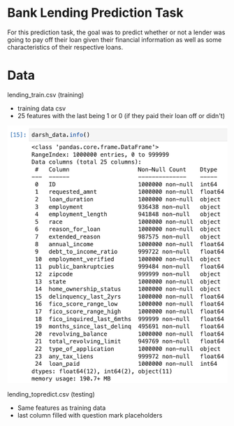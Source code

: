 # Bank Lending Prediction Task 

For this prediction task, the goal was to predict whether or not a lender was going to pay off their loan given their financial information as well as some characteristics of their respective loans.  

# Data
lending_train.csv (training)
  - training data csv 
  - 25 features with the last being 1 or 0 (if they paid their loan off or didn't)
  
  ![link](info.jpg)

lending_topredict.csv (testing)
  - Same features as training data
  - last column filled with question mark placeholders 

